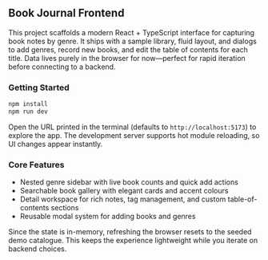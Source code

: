 ## Book Journal Frontend

This project scaffolds a modern React + TypeScript interface for capturing book notes by genre. It ships with a sample library, fluid layout, and dialogs to add genres, record new books, and edit the table of contents for each title. Data lives purely in the browser for now—perfect for rapid iteration before connecting to a backend.

### Getting Started

```bash
npm install
npm run dev
```

Open the URL printed in the terminal (defaults to `http://localhost:5173`) to explore the app. The development server supports hot module reloading, so UI changes appear instantly.

### Core Features

- Nested genre sidebar with live book counts and quick add actions
- Searchable book gallery with elegant cards and accent colours
- Detail workspace for rich notes, tag management, and custom table-of-contents sections
- Reusable modal system for adding books and genres

Since the state is in-memory, refreshing the browser resets to the seeded demo catalogue. This keeps the experience lightweight while you iterate on backend choices.
